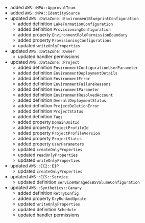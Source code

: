 - added `AWS::MPA::ApprovalTeam`
- added `AWS::MPA::IdentitySource`
- updated `AWS::DataZone::EnvironmentBlueprintConfiguration`
  - added definition `LakeFormationConfiguration`
  - added definition `ProvisioningConfiguration`
  - added property `EnvironmentRolePermissionBoundary`
  - added property `ProvisioningConfigurations`
  - updated `writeOnlyProperties`
- updated `AWS::DataZone::Owner`
  - updated handler permissions
- updated `AWS::DataZone::Project`
  - added definition `EnvironmentConfigurationUserParameter`
  - added definition `EnvironmentDeploymentDetails`
  - added definition `EnvironmentError`
  - added definition `EnvironmentFailureReasons`
  - added definition `EnvironmentParameter`
  - added definition `EnvironmentResolvedAccount`
  - added definition `OverallDeploymentStatus`
  - added definition `ProjectDeletionError`
  - added definition `ProjectStatus`
  - added definition `Tags`
  - added property `DomainUnitId`
  - added property `ProjectProfileId`
  - added property `ProjectProfileVersion`
  - added property `ProjectStatus`
  - added property `UserParameters`
  - updated `createOnlyProperties`
  - updated `readOnlyProperties`
  - updated `writeOnlyProperties`
- updated `AWS::EC2::EIP`
  - updated `createOnlyProperties`
- updated `AWS::ECS::Service`
  - updated definition `ServiceManagedEBSVolumeConfiguration`
- updated `AWS::Synthetics::Canary`
  - added definition `RetryConfig`
  - added property `DryRunAndUpdate`
  - updated `writeOnlyProperties`
  - updated definition `Schedule`
  - updated handler permissions
